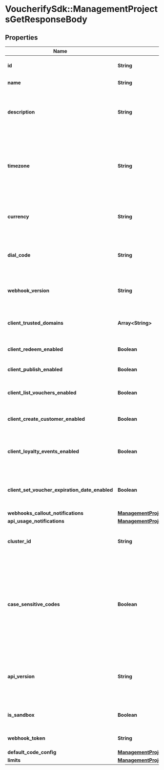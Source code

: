 # VoucherifySdk::ManagementProjectsGetResponseBody

## Properties

| Name | Type | Description | Notes |
| ---- | ---- | ----------- | ----- |
| **id** | **String** | Unique identifier of the project. | [optional] |
| **name** | **String** | The name of the project. | [optional] |
| **description** | **String** | A user-defined description of the project, e.g. its purpose, scope, region. | [optional] |
| **timezone** | **String** | The time zone in which the project is established. It can be in the GMT format or in accordance with IANA time zone database. | [optional] |
| **currency** | **String** | The currency used in the project. It is equal to a 3-letter ISO 4217 code. | [optional] |
| **dial_code** | **String** | The country dial code for the project. It is equal to an ITU country code. | [optional] |
| **webhook_version** | **String** | The webhook version used in the project. | [optional][default to &#39;v2024-01-01&#39;] |
| **client_trusted_domains** | **Array&lt;String&gt;** | An array of URL addresses that allow client requests. | [optional] |
| **client_redeem_enabled** | **Boolean** | Enables client-side redemption. | [optional] |
| **client_publish_enabled** | **Boolean** | Enables client-side publication. | [optional] |
| **client_list_vouchers_enabled** | **Boolean** | Enables client-side listing of vouchers. | [optional] |
| **client_create_customer_enabled** | **Boolean** | Enables client-side creation of customers. | [optional] |
| **client_loyalty_events_enabled** | **Boolean** | Enables client-side events for loyalty and referral programs. | [optional] |
| **client_set_voucher_expiration_date_enabled** | **Boolean** | Enables client-side setting of voucher expiration date. | [optional] |
| **webhooks_callout_notifications** | [**ManagementProjectsGetResponseBodyWebhooksCalloutNotifications**](ManagementProjectsGetResponseBodyWebhooksCalloutNotifications.md) |  | [optional] |
| **api_usage_notifications** | [**ManagementProjectsGetResponseBodyApiUsageNotifications**](ManagementProjectsGetResponseBodyApiUsageNotifications.md) |  | [optional] |
| **cluster_id** | **String** | The identifier of the cluster where the project will be created. | [optional] |
| **case_sensitive_codes** | **Boolean** | Determines if the vouchers in the project will be: - case sensitive - if &#x60;true&#x60;, &#x60;C0dE-cfV&#x60; is **not** equal to &#x60;c0de-cfv&#x60;), - case insensitive - if &#x60;false&#x60;, &#x60;C0dE-cfV&#x60; is equal to &#x60;c0de-cfv&#x60;. | [optional] |
| **api_version** | **String** | The API version used in the project. Currently, the default and only value is &#x60;v2018-08-01&#x60;. | [optional][default to &#39;v2018-08-01&#39;] |
| **is_sandbox** | **Boolean** | Determines if the project is a sandbox project. | [optional] |
| **webhook_token** | **String** | Webhook token used for authentication. | [optional] |
| **default_code_config** | [**ManagementProjectsGetResponseBodyDefaultCodeConfig**](ManagementProjectsGetResponseBodyDefaultCodeConfig.md) |  | [optional] |
| **limits** | [**ManagementProjectsGetResponseBodyLimits**](ManagementProjectsGetResponseBodyLimits.md) |  | [optional] |

